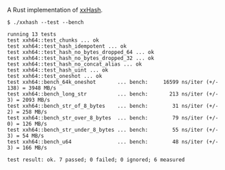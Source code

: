 A Rust implementation of [xxHash](http://code.google.com/p/xxhash/).

    $ ./xxhash --test --bench

    running 13 tests
    test xxh64::test_chunks ... ok
    test xxh64::test_hash_idempotent ... ok
    test xxh64::test_hash_no_bytes_dropped_64 ... ok
    test xxh64::test_hash_no_bytes_dropped_32 ... ok
    test xxh64::test_hash_no_concat_alias ... ok
    test xxh64::test_hash_uint ... ok
    test xxh64::test_oneshot ... ok
    test xxh64::bench_64k_oneshot       ... bench:     16599 ns/iter (+/- 138) = 3948 MB/s
    test xxh64::bench_long_str          ... bench:       213 ns/iter (+/- 3) = 2093 MB/s
    test xxh64::bench_str_of_8_bytes    ... bench:        31 ns/iter (+/- 2) = 258 MB/s
    test xxh64::bench_str_over_8_bytes  ... bench:        79 ns/iter (+/- 0) = 126 MB/s
    test xxh64::bench_str_under_8_bytes ... bench:        55 ns/iter (+/- 3) = 54 MB/s
    test xxh64::bench_u64               ... bench:        48 ns/iter (+/- 3) = 166 MB/s

    test result: ok. 7 passed; 0 failed; 0 ignored; 6 measured



